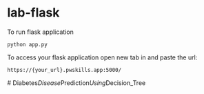 # lab-flask

<!-- ![image](https://user-images.githubusercontent.com/115451707/196919992-edcfea8b-e3f6-4f35-9398-43be66b5622d.png) -->


To run flask application 

```
python app.py
```


To access your flask application open new tab in and paste the url:
```
https://{your_url}.pwskills.app:5000/
```
#   D i a b e t e s _ D i s e a s e _ P r e d i c t i o n _ U s i n g _ D e c i s i o n _ T r e e  
 